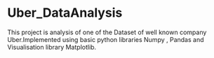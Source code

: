 # Uber_DataAnalysis
This project is analysis of one of the Dataset of well known company Uber.Implemented using basic python libraries Numpy , Pandas and Visualisation library Matplotlib.
